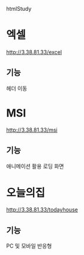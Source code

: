 htmlStudy 
# 엑셀 
http://3.38.81.33/excel 
## 기능 
헤더 이동 

# MSI 
http://3.38.81.33/msi 
## 기능 
애니메이션 활용 로딩 화면 

# 오늘의집  
http://3.38.81.33/todayhouse  
## 기능  
PC 및 모바일 반응형  
